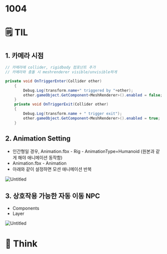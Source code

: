# 1004

# 🗒️ TIL

## 1. 카메라 시점

```csharp
// 카메라에 collider, rigidbody 컴포넌트 추가
// 카메라와 충돌 시 meshrenderer visible/unvisible하게 

private void OnTriggerEnter(Collider other)
    {
        Debug.Log(transform.name+" triggered by "+other);
        other.gameObject.GetComponent<MeshRenderer>().enabled = false;
    }
    private void OnTriggerExit(Collider other)
    {
        Debug.Log(transform.name + " trigger exit");
        other.gameObject.GetComponent<MeshRenderer>().enabled = true;
    }
```

## 2. Animation Setting

- 인간형일 경우, Animation.fbx - Rig - AnimationType=Humanoid (원본과 같게 해야 애니메이션 동작함)
- Animation.fbx - Animation
- 아래와 같이 설정하면 모션 애니메이션 반복

![Untitled](1004%20f5099d38a0d746ee86638ca0ed9a3bfb/Untitled.png)

## 3. 상호작용 가능한 자동 이동 NPC

- Components
- Layer

![Untitled](1004%20f5099d38a0d746ee86638ca0ed9a3bfb/Untitled%201.png)

# 💭 Think